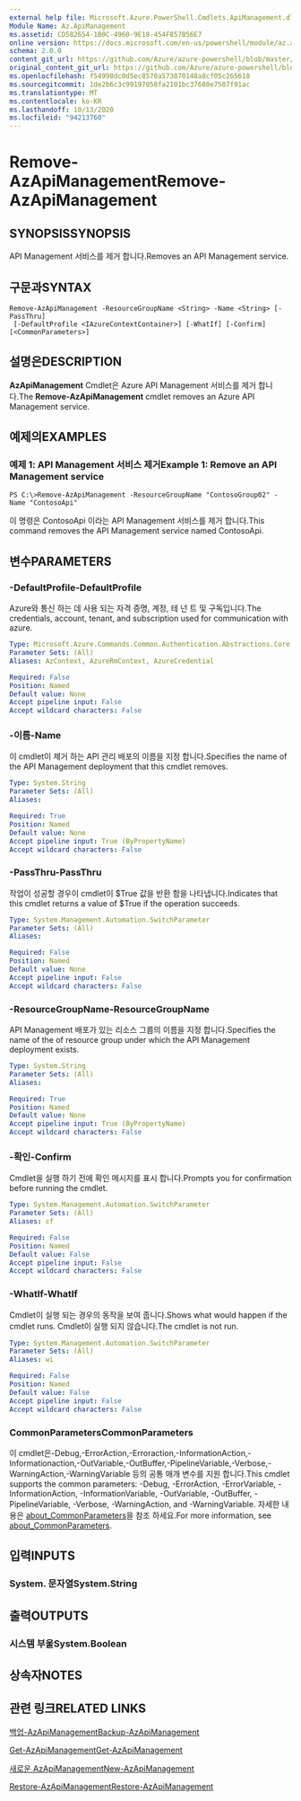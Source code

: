 ```yaml
---
external help file: Microsoft.Azure.PowerShell.Cmdlets.ApiManagement.dll-Help.xml
Module Name: Az.ApiManagement
ms.assetid: CD582654-1B0C-4960-9E18-454F857B56E7
online version: https://docs.microsoft.com/en-us/powershell/module/az.apimanagement/remove-azapimanagement
schema: 2.0.0
content_git_url: https://github.com/Azure/azure-powershell/blob/master/src/ApiManagement/ApiManagement/help/Remove-AzApiManagement.md
original_content_git_url: https://github.com/Azure/azure-powershell/blob/master/src/ApiManagement/ApiManagement/help/Remove-AzApiManagement.md
ms.openlocfilehash: f54998dc0d5ec8570a573870148a8cf05c265618
ms.sourcegitcommit: 1de2b6c3c99197958fa2101bc37680e7507f91ac
ms.translationtype: MT
ms.contentlocale: ko-KR
ms.lasthandoff: 10/13/2020
ms.locfileid: "94213760"
---
```

# <span data-ttu-id="1e7df-101">Remove-AzApiManagement</span><span class="sxs-lookup"><span data-stu-id="1e7df-101">Remove-AzApiManagement</span></span>

## <span data-ttu-id="1e7df-102">SYNOPSIS</span><span class="sxs-lookup"><span data-stu-id="1e7df-102">SYNOPSIS</span></span>
<span data-ttu-id="1e7df-103">API Management 서비스를 제거 합니다.</span><span class="sxs-lookup"><span data-stu-id="1e7df-103">Removes an API Management service.</span></span>

## <span data-ttu-id="1e7df-104">구문과</span><span class="sxs-lookup"><span data-stu-id="1e7df-104">SYNTAX</span></span>

```
Remove-AzApiManagement -ResourceGroupName <String> -Name <String> [-PassThru]
 [-DefaultProfile <IAzureContextContainer>] [-WhatIf] [-Confirm] [<CommonParameters>]
```

## <span data-ttu-id="1e7df-105">설명은</span><span class="sxs-lookup"><span data-stu-id="1e7df-105">DESCRIPTION</span></span>
<span data-ttu-id="1e7df-106">**AzApiManagement** Cmdlet은 Azure API Management 서비스를 제거 합니다.</span><span class="sxs-lookup"><span data-stu-id="1e7df-106">The **Remove-AzApiManagement** cmdlet removes an Azure API Management service.</span></span>

## <span data-ttu-id="1e7df-107">예제의</span><span class="sxs-lookup"><span data-stu-id="1e7df-107">EXAMPLES</span></span>

### <span data-ttu-id="1e7df-108">예제 1: API Management 서비스 제거</span><span class="sxs-lookup"><span data-stu-id="1e7df-108">Example 1: Remove an API Management service</span></span>
```
PS C:\>Remove-AzApiManagement -ResourceGroupName "ContosoGroup02" -Name "ContosoApi"
```

<span data-ttu-id="1e7df-109">이 명령은 ContosoApi 이라는 API Management 서비스를 제거 합니다.</span><span class="sxs-lookup"><span data-stu-id="1e7df-109">This command removes the API Management service named ContosoApi.</span></span>

## <span data-ttu-id="1e7df-110">변수</span><span class="sxs-lookup"><span data-stu-id="1e7df-110">PARAMETERS</span></span>

### <span data-ttu-id="1e7df-111">-DefaultProfile</span><span class="sxs-lookup"><span data-stu-id="1e7df-111">-DefaultProfile</span></span>
<span data-ttu-id="1e7df-112">Azure와 통신 하는 데 사용 되는 자격 증명, 계정, 테 넌 트 및 구독입니다.</span><span class="sxs-lookup"><span data-stu-id="1e7df-112">The credentials, account, tenant, and subscription used for communication with azure.</span></span>

```yaml
Type: Microsoft.Azure.Commands.Common.Authentication.Abstractions.Core.IAzureContextContainer
Parameter Sets: (All)
Aliases: AzContext, AzureRmContext, AzureCredential

Required: False
Position: Named
Default value: None
Accept pipeline input: False
Accept wildcard characters: False
```

### <span data-ttu-id="1e7df-113">-이름</span><span class="sxs-lookup"><span data-stu-id="1e7df-113">-Name</span></span>
<span data-ttu-id="1e7df-114">이 cmdlet이 제거 하는 API 관리 배포의 이름을 지정 합니다.</span><span class="sxs-lookup"><span data-stu-id="1e7df-114">Specifies the name of the API Management deployment that this cmdlet removes.</span></span>

```yaml
Type: System.String
Parameter Sets: (All)
Aliases:

Required: True
Position: Named
Default value: None
Accept pipeline input: True (ByPropertyName)
Accept wildcard characters: False
```

### <span data-ttu-id="1e7df-115">-PassThru</span><span class="sxs-lookup"><span data-stu-id="1e7df-115">-PassThru</span></span>
<span data-ttu-id="1e7df-116">작업이 성공할 경우이 cmdlet이 $True 값을 반환 함을 나타냅니다.</span><span class="sxs-lookup"><span data-stu-id="1e7df-116">Indicates that this cmdlet returns a value of $True if the operation succeeds.</span></span>

```yaml
Type: System.Management.Automation.SwitchParameter
Parameter Sets: (All)
Aliases:

Required: False
Position: Named
Default value: None
Accept pipeline input: False
Accept wildcard characters: False
```

### <span data-ttu-id="1e7df-117">-ResourceGroupName</span><span class="sxs-lookup"><span data-stu-id="1e7df-117">-ResourceGroupName</span></span>
<span data-ttu-id="1e7df-118">API Management 배포가 있는 리소스 그룹의 이름을 지정 합니다.</span><span class="sxs-lookup"><span data-stu-id="1e7df-118">Specifies the name of the of resource group under which the API Management deployment exists.</span></span>

```yaml
Type: System.String
Parameter Sets: (All)
Aliases:

Required: True
Position: Named
Default value: None
Accept pipeline input: True (ByPropertyName)
Accept wildcard characters: False
```

### <span data-ttu-id="1e7df-119">-확인</span><span class="sxs-lookup"><span data-stu-id="1e7df-119">-Confirm</span></span>
<span data-ttu-id="1e7df-120">Cmdlet을 실행 하기 전에 확인 메시지를 표시 합니다.</span><span class="sxs-lookup"><span data-stu-id="1e7df-120">Prompts you for confirmation before running the cmdlet.</span></span>

```yaml
Type: System.Management.Automation.SwitchParameter
Parameter Sets: (All)
Aliases: cf

Required: False
Position: Named
Default value: False
Accept pipeline input: False
Accept wildcard characters: False
```

### <span data-ttu-id="1e7df-121">-WhatIf</span><span class="sxs-lookup"><span data-stu-id="1e7df-121">-WhatIf</span></span>
<span data-ttu-id="1e7df-122">Cmdlet이 실행 되는 경우의 동작을 보여 줍니다.</span><span class="sxs-lookup"><span data-stu-id="1e7df-122">Shows what would happen if the cmdlet runs.</span></span>
<span data-ttu-id="1e7df-123">Cmdlet이 실행 되지 않습니다.</span><span class="sxs-lookup"><span data-stu-id="1e7df-123">The cmdlet is not run.</span></span>

```yaml
Type: System.Management.Automation.SwitchParameter
Parameter Sets: (All)
Aliases: wi

Required: False
Position: Named
Default value: False
Accept pipeline input: False
Accept wildcard characters: False
```

### <span data-ttu-id="1e7df-124">CommonParameters</span><span class="sxs-lookup"><span data-stu-id="1e7df-124">CommonParameters</span></span>
<span data-ttu-id="1e7df-125">이 cmdlet은-Debug,-ErrorAction,-Erroraction,-InformationAction,-Informationaction,-OutVariable,-OutBuffer,-PipelineVariable,-Verbose,-WarningAction,-WarningVariable 등의 공통 매개 변수를 지원 합니다.</span><span class="sxs-lookup"><span data-stu-id="1e7df-125">This cmdlet supports the common parameters: -Debug, -ErrorAction, -ErrorVariable, -InformationAction, -InformationVariable, -OutVariable, -OutBuffer, -PipelineVariable, -Verbose, -WarningAction, and -WarningVariable.</span></span> <span data-ttu-id="1e7df-126">자세한 내용은 [about_CommonParameters](http://go.microsoft.com/fwlink/?LinkID=113216)을 참조 하세요.</span><span class="sxs-lookup"><span data-stu-id="1e7df-126">For more information, see [about_CommonParameters](http://go.microsoft.com/fwlink/?LinkID=113216).</span></span>

## <span data-ttu-id="1e7df-127">입력</span><span class="sxs-lookup"><span data-stu-id="1e7df-127">INPUTS</span></span>

### <span data-ttu-id="1e7df-128">System. 문자열</span><span class="sxs-lookup"><span data-stu-id="1e7df-128">System.String</span></span>

## <span data-ttu-id="1e7df-129">출력</span><span class="sxs-lookup"><span data-stu-id="1e7df-129">OUTPUTS</span></span>

### <span data-ttu-id="1e7df-130">시스템 부울</span><span class="sxs-lookup"><span data-stu-id="1e7df-130">System.Boolean</span></span>

## <span data-ttu-id="1e7df-131">상속자</span><span class="sxs-lookup"><span data-stu-id="1e7df-131">NOTES</span></span>

## <span data-ttu-id="1e7df-132">관련 링크</span><span class="sxs-lookup"><span data-stu-id="1e7df-132">RELATED LINKS</span></span>

[<span data-ttu-id="1e7df-133">백업-AzApiManagement</span><span class="sxs-lookup"><span data-stu-id="1e7df-133">Backup-AzApiManagement</span></span>](./Backup-AzApiManagement.md)

[<span data-ttu-id="1e7df-134">Get-AzApiManagement</span><span class="sxs-lookup"><span data-stu-id="1e7df-134">Get-AzApiManagement</span></span>](./Get-AzApiManagement.md)

[<span data-ttu-id="1e7df-135">새로운 AzApiManagement</span><span class="sxs-lookup"><span data-stu-id="1e7df-135">New-AzApiManagement</span></span>](./New-AzApiManagement.md)

[<span data-ttu-id="1e7df-136">Restore-AzApiManagement</span><span class="sxs-lookup"><span data-stu-id="1e7df-136">Restore-AzApiManagement</span></span>](./Restore-AzApiManagement.md)


